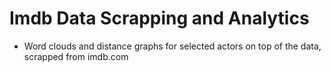# Imdb Data Scrapping and Analytics

- Word clouds and distance graphs for selected actors on top of the data, scrapped from imdb.com
